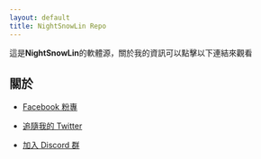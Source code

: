 ```yaml
---
layout: default
title: NightSnowLin Repo
---
```


這是**NightSnowLin**的軟體源，關於我的資訊可以點擊以下連結來觀看

## 關於

*   [Facebook 粉專](https://www.facebook.com/NightSnowOuO/)

*   [追隨我的 Twitter](https://twitter.com/nightsnowlin)

*   [加入 Discord 群](https://discord.gg/gNdbzRe)
